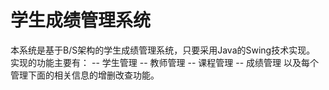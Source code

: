 # 学生成绩管理系统
本系统是基于B/S架构的学生成绩管理系统，只要采用Java的Swing技术实现。
实现的功能主要有：
-- 学生管理
-- 教师管理
-- 课程管理
-- 成绩管理
以及每个管理下面的相关信息的增删改查功能。
